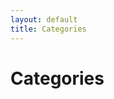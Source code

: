 ```yaml
---
layout: default
title: Categories
---
```


# Categories

<!-- Logic to list categories can be added here later -->